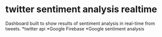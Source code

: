 # twitter sentiment analysis realtime

Dashboard built to show results of sentiment analysis in real-time from tweets.
*twitter api
*Google Firebase
*Google sentiment analysis
